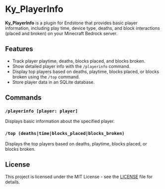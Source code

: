 # Ky_PlayerInfo

**Ky_PlayerInfo** is a plugin for Endstone that provides basic player information, including play time, device type, deaths, and block interactions (placed and broken) on your Minecraft Bedrock server.

## Features
- Track player playtime, deaths, blocks placed, and blocks broken.
- Show detailed player info with the `/playerinfo` command.
- Display top players based on deaths, playtime, blocks placed, or blocks broken using the `/top` command.
- Store player data in an SQLite database.

## Commands

### `/playerinfo [player: player]`  
Displays basic information about the specified player.  

### `/top (deaths|time|blocks_placed|blocks_broken)`  
Displays the top players based on deaths, playtime, blocks placed, or blocks broken.  

## License

This project is licensed under the MIT License - see the [LICENSE](LICENSE) file for details.